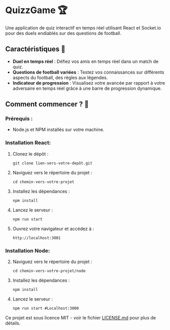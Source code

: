 # QuizzGame 🏆

Une application de quiz interactif en temps réel utilisant React et Socket.io pour des duels endiablés sur des questions de football.

## Caractéristiques 🌟

- **Duel en temps réel** : Défiez vos amis en temps réel dans un match de quiz.
- **Questions de football variées** : Testez vos connaissances sur différents aspects du football, des règles aux légendes.
- **Indicateur de progression** : Visualisez votre avancée par rapport à votre adversaire en temps réel grâce à une barre de progression dynamique.

## Comment commencer ? 🚀

### Prérequis :

- Node.js et NPM installés sur votre machine.

### Installation React:

1. Clonez le dépôt :
    ```
    git clone lien-vers-votre-depôt.git
    ```
2. Naviguez vers le répertoire du projet :
    ```
    cd chemin-vers-votre-projet
    ```
3. Installez les dépendances :
    ```
    npm install
    ```

3. Lancez le serveur :
    ```
    npm run start
    ```

4. Ouvrez votre navigateur et accédez à :
    ```
    http://localhost:3001
    ```

### Installation Node:

2. Naviguez vers le répertoire du projet :
    ```
    cd chemin-vers-votre-projet/node
    ```
3. Installez les dépendances :
    ```
    npm install
    ```

3. Lancez le serveur :
    ```
    npm run start #Localhost:3000
    ```

Ce projet est sous licence MIT - voir le fichier [LICENSE.md](https://github.com/BaptisteLonguepee/b3crazydev/dev/LICENSE.md) pour plus de détails.

